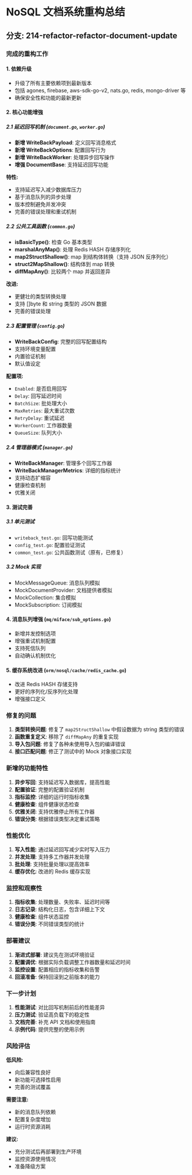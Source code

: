 # NoSQL 文档系统重构总结

## 分支: 214-refactor-refactor-document-update

### 完成的重构工作

#### 1. 依赖升级
- 升级了所有主要依赖项到最新版本
- 包括 agones, firebase, aws-sdk-go-v2, nats.go, redis, mongo-driver 等
- 确保安全性和功能的最新更新

#### 2. 核心功能增強

##### 2.1 延迟回写机制 (`document.go`, `worker.go`)
- **新增 WriteBackPayload**: 定义回写消息格式
- **新增 WriteBackOptions**: 配置回写行为
- **新增 WriteBackWorker**: 处理异步回写操作
- **增强 DocumentBase**: 支持延迟回写功能

**特性:**
- 支持延迟写入减少数据库压力
- 基于消息队列的异步处理
- 版本控制避免并发冲突
- 完善的错误处理和重试机制

##### 2.2 公共工具函数 (`common.go`)
- **isBasicType()**: 检查 Go 基本类型
- **marshalAnyMap()**: 处理 Redis HASH 存储序列化
- **map2StructShallow()**: map 到结构体转换（支持 JSON 反序列化）
- **struct2MapShallow()**: 结构体到 map 转换
- **diffMapAny()**: 比较两个 map 并返回差异

**改进:**
- 更健壮的类型转换处理
- 支持 []byte 和 string 类型的 JSON 数据
- 完善的错误处理

##### 2.3 配置管理 (`config.go`)
- **WriteBackConfig**: 完整的回写配置结构
- 支持环境变量配置
- 内置验证机制
- 默认值设定

**配置项:**
- `Enabled`: 是否启用回写
- `Delay`: 回写延迟时间
- `BatchSize`: 批处理大小
- `MaxRetries`: 最大重试次数
- `RetryDelay`: 重试延迟
- `WorkerCount`: 工作器数量
- `QueueSize`: 队列大小

##### 2.4 管理器模式 (`manager.go`)
- **WriteBackManager**: 管理多个回写工作器
- **WriteBackManagerMetrics**: 详细的指标统计
- 支持动态扩缩容
- 健康检查机制
- 优雅关闭

#### 3. 测试完善

##### 3.1 单元测试
- `writeback_test.go`: 回写功能测试
- `config_test.go`: 配置验证测试
- `common_test.go`: 公共函数测试（原有，已修复）

##### 3.2 Mock 实现
- MockMessageQueue: 消息队列模拟
- MockDocumentProvider: 文档提供者模拟
- MockCollection: 集合模拟
- MockSubscription: 订阅模拟

#### 4. 消息队列增强 (`mq/miface/sub_options.go`)
- 新增并发控制选项
- 增强重试机制配置
- 支持死信队列
- 自动确认机制优化

#### 5. 缓存系统改进 (`orm/nosql/cache/redis_cache.go`)
- 改进 Redis HASH 存储支持
- 更好的序列化/反序列化处理
- 增强接口定义

### 修复的问题

1. **类型转换问题**: 修复了 `map2StructShallow` 中假设数据为 string 类型的错误
2. **函数重复定义**: 移除了 `diffMapAny` 的重复实现
3. **导入包问题**: 修复了各种未使用导入包的编译错误
4. **接口匹配问题**: 修正了测试中的 Mock 对象接口实现

### 新增的功能特性

1. **异步写回**: 支持延迟写入数据库，提高性能
2. **配置验证**: 完整的配置验证机制
3. **指标监控**: 详细的运行时指标收集
4. **健康检查**: 组件健康状态检查
5. **优雅关闭**: 支持优雅停止所有工作器
6. **错误分类**: 根据错误类型决定重试策略

### 性能优化

1. **写入性能**: 通过延迟回写减少实时写入压力
2. **并发处理**: 支持多工作器并发处理
3. **批处理**: 支持批量处理以提高效率
4. **缓存优化**: 改进的 Redis 缓存实现

### 监控和观察性

1. **指标收集**: 处理数量、失败率、延迟时间等
2. **日志记录**: 结构化日志，包含详细上下文
3. **健康检查**: 组件状态监控
4. **错误分类**: 不同错误类型的统计

### 部署建议

1. **渐进式部署**: 建议先在测试环境验证
2. **配置调优**: 根据实际负载调整工作器数量和延迟时间
3. **监控设置**: 配置相应的指标收集和告警
4. **回滚准备**: 保持回滚到之前版本的能力

### 下一步计划

1. **性能测试**: 对比回写机制前后的性能差异
2. **压力测试**: 验证高负载下的稳定性
3. **文档完善**: 补充 API 文档和使用指南
4. **示例代码**: 提供完整的使用示例

### 风险评估

**低风险:**
- 向后兼容性良好
- 新功能可选择性启用
- 完善的测试覆盖

**需要注意:**
- 新的消息队列依赖
- 配置复杂度增加
- 运行时资源消耗

**建议:**
- 充分测试后再部署到生产环境
- 监控资源使用情况
- 准备降级方案
